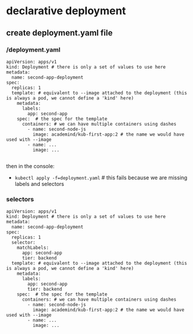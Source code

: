 # declarative deployment

## create deployment.yaml file

### /deployment.yaml

```
apiVersion: apps/v1
kind: Deployment # there is only a set of values to use here
metadata:
  name: second-app-deployment
spec: 
  replicas: 1
  template: # equivalent to --image attached to the deployment (this is always a pod, we cannot define a 'kind' here)
    metadata:
      labels: 
        app: second-app
    spec:  # the spec for the template
      containers: # we can have multiple containers using dashes
        - name: second-node-js
          image: academind/kub-first-app:2 # the name we would have used with --image 
        - name: ...
          image: ...


```

then in the console:

- `kubectl apply -f=deployment.yaml` # this fails because we are missing labels and selectors

### selectors

```
apiVersion: apps/v1
kind: Deployment # there is only a set of values to use here
metadata:
  name: second-app-deployment
spec: 
  replicas: 1
  selector: 
    matchLabels:
      app: second-app
      tier: backend
  template: # equivalent to --image attached to the deployment (this is always a pod, we cannot define a 'kind' here)
    metadata:
      labels: 
        app: second-app
        tier: backend
    spec:  # the spec for the template
      containers: # we can have multiple containers using dashes
        - name: second-node-js
          image: academind/kub-first-app:2 # the name we would have used with --image 
        - name: ...
          image: ...


```